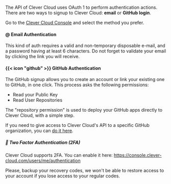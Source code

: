 
The API of Clever Cloud uses OAuth 1 to perform authentication actions.
There are two ways to signup to Clever Cloud: **email** or **GitHub login**.

Go to the [Clever Cloud Console](https://console.clever-cloud.com/) and select the method you prefer.

#### @ Email Authentication

This kind of auth requires a valid and non-temporary disposable e-mail, and a password having at least 6 characters.
Do not forget to validate your email by clicking the link you will receive.

#### {{< icon "github" >}} GitHub Authentication

The GitHub signup allows you to create an account or link your existing one to GitHub, in one click.
This process asks the following permissions: 

* Read your Public Key
* Read User Repositories

The "repository permission" is used to deploy your GitHub apps directly to Clever Cloud, with a simple step.

If you need to give access to Clever Cloud's API to a specific GitHub organization, you
can [do it here](https://GitHub.com/settings/connections/applications/d96bd8fd996d2ca783cc).

##### 🔐 Two Factor Authentication (2FA)

Clever Cloud supports 2FA. You can enable it here: https://console.clever-cloud.com/users/me/authentication

Please, backup your recovery codes, we won't be able to restore access to your account if you lose access to your regular codes.
